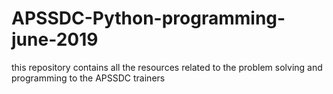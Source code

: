 # APSSDC-Python-programming-june-2019
this repository contains all the resources related to the problem solving and programming to the APSSDC trainers 
